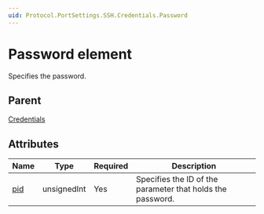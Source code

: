 ```yaml
---
uid: Protocol.PortSettings.SSH.Credentials.Password
---
```


# Password element

Specifies the password.

## Parent

[Credentials](xref:Protocol.PortSettings.SSH.Credentials)

## Attributes

|Name|Type|Required|Description|
|--- |--- |--- |--- |
|[pid](xref:Protocol.PortSettings.SSH.Credentials.Password-pid)|unsignedInt|Yes|Specifies the ID of the parameter that holds the password.|
